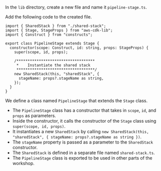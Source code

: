 In the `lib` directory, create a new file and name it `pipeline-stage.ts`.

Add the following code to the created file.

```tsx
import { SharedStack } from "./shared-stack";
import { Stage, StageProps } from "aws-cdk-lib";
import { Construct } from "constructs";

export class PipelineStage extends Stage {
  constructor(scope: Construct, id: string, props: StageProps) {
    super(scope, id, props);

    /***********************************
     *    Instantiate the shared stack
     ***********************************/
    new SharedStack(this, "sharedStack", {
      stageName: props?.stageName as string,
    });
  }
}
```

We define a class named `PipelineStage` that extends the `Stage` class.

- The `PipelineStage` class has a constructor that takes in `scope`, `id`, and `props` as parameters.
- Inside the constructor, it calls the constructor of the `Stage` class using `super(scope, id, props)`.
- It instantiates a new `SharedStack` by calling `new SharedStack(this, "sharedStack", { stageName: props?.stageName as string })`.
- The `stageName` property is passed as a parameter to the `SharedStack` constructor.
- The `SharedStack` is defined in a separate file named `shared-stack.ts`.
- The `PipelineStage` class is exported to be used in other parts of the workshop.